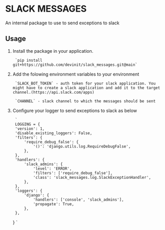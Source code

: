 # SLACK MESSAGES

An internal package to use to send exceptions to slack

## Usage

1. Install the package in your application.

        `pip install git+https://github.com/devinit/slack_messages.git@main`

2. Add the folowing environment variables to your environment

        `SLACK_BOT_TOKEN` - auth token for your slack application. You might have to create a slack application and add it to the target channel.(https://api.slack.com/apps)

        `CHANNEL` - slack channel to which the messages should be sent

3. Configure your logger to send exceptions to slack as below

        `
        LOGGING = {
        'version': 1,
        'disable_existing_loggers': False,
        'filters': {
            'require_debug_false': {
                '()': 'django.utils.log.RequireDebugFalse',
            },
        },
        'handlers': {
            'slack_admins': {
                'level': 'ERROR',
                'filters': ['require_debug_false'],
                'class': 'slack_messages.log.SlackExceptionHandler',
            },
        },
        'loggers': {
            'django': {
                'handlers': ['console', 'slack_admins'],
                'propagate': True,
            },
        },
    }
        `
